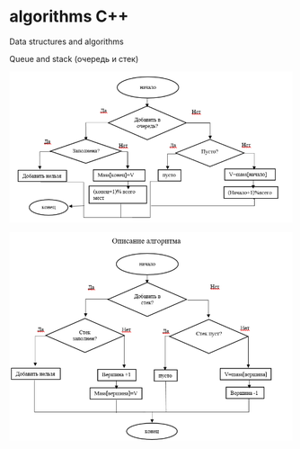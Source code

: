 # algorithms C++
Data structures and algorithms 

Queue and stack (очередь и стек)

![image](https://github.com/MoonLightFoxKs/algorithms/blob/main/queue%20and%20stack/queue.png)

![image](https://github.com/MoonLightFoxKs/algorithms/blob/main/queue%20and%20stack/stack.png)


